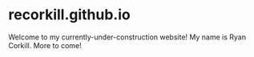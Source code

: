 # recorkill.github.io

Welcome to my currently-under-construction website! My name is Ryan Corkill. More to come!
